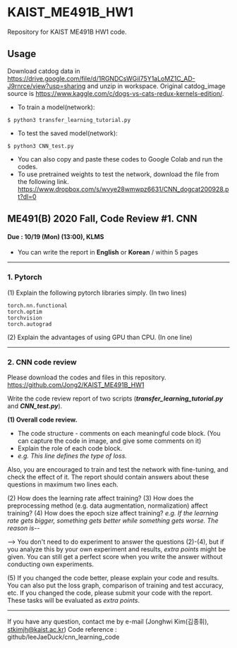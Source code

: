 # KAIST_ME491B_HW1
Repository for KAIST ME491B HW1 code.

## Usage
Download catdog data in https://drive.google.com/file/d/1RGNDCsWGiI75Y1aLoMZ1C_AD-J9rnrce/view?usp=sharing and unzip in workspace.
Original catdog_image source is https://www.kaggle.com/c/dogs-vs-cats-redux-kernels-edition/.

- To train a model(network):

```
$ python3 transfer_learning_tutorial.py
```

- To test the saved model(network):

```
$ python3 CNN_test.py
```
- You can also copy and paste these codes to Google Colab and run the codes.
- To use pretrained weights to test the network, download the file from the following link.
https://www.dropbox.com/s/wvye28wmwpz6631/CNN_dogcat200928.pt?dl=0


## ME491(B) 2020 Fall, Code Review #1. CNN                                  

#### Due : 10/19 (Mon) (13:00), KLMS

- You can write the report in **English** or **Korean** / within 5 pages

___
### 1. Pytorch

(1) Explain the following pytorch libraries simply. (In two lines)

```
torch.nn.functional
torch.optim
torchvision
torch.autograd
```

(2) Explain the advantages of using GPU than CPU. (In one line)

___
### 2. CNN code review

Please download the codes and files in this repository.
https://github.com/Jong2/KAIST_ME491B_HW1

Write the code review report of two scripts (***transfer_learning_tutorial.py*** and ***CNN_test.py***).

**(1) Overall code review.**

- The code structure - comments on each meaningful code block. (You can capture the code in image, and give some comments on it)
- Explain the role of each code block.
- *e.g. This line defines the type of loss.*

Also, you are encouraged to train and test the network with fine-tuning, and check the effect of it.
The report should contain answers about these questions in maximum two lines each.

(2) How does the learning rate affect training?
(3) How does the preprocessing method (e.g. data augmentation, normalization) affect training?
(4) How does the epoch size affect training?
*e.g. If the learning rate gets bigger, something gets better while something gets worse. The reason is--* 

--> You don't need to do experiment to answer the questions (2)-(4), but if you analyze this by your own experiment and results, *extra points* might be given. You can still get a perfect score when you write the answer without conducting own experiments.

(5) If you changed the code better, please explain your code and results. You can also put the loss graph, comparison of training and test accuracy, etc. If you changed the code, please submit your code with the report. These tasks will be evaluated as *extra points*.

---

If you have any question, contact me by e-mail (Jonghwi Kim(김종휘), stkimjh@kaist.ac.kr)
Code reference : github/leeJaeDuck/cnn_learning_code
